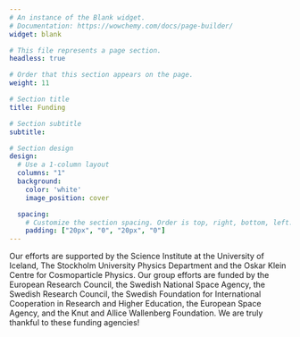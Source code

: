 ```yaml
---
# An instance of the Blank widget.
# Documentation: https://wowchemy.com/docs/page-builder/
widget: blank

# This file represents a page section.
headless: true

# Order that this section appears on the page.
weight: 11

# Section title
title: Funding

# Section subtitle
subtitle:

# Section design
design:
  # Use a 1-column layout
  columns: "1"
  background:
    color: 'white'
    image_position: cover

  spacing:
    # Customize the section spacing. Order is top, right, bottom, left.
    padding: ["20px", "0", "20px", "0"]
---
```


Our efforts are supported by the Science Institute at the University of Iceland, The Stockholm University Physics Department and the Oskar Klein Centre for Cosmoparticle Physics. Our group efforts are funded by the European Research Council, the Swedish National Space Agency, the Swedish Research Council, the Swedish Foundation for International Cooperation in Research and Higher Education, the European Space Agency, and the Knut and Allice Wallenberg Foundation. We are truly thankful to these funding agencies!

<!-- ![screen reader text](funding.jpg "") -->